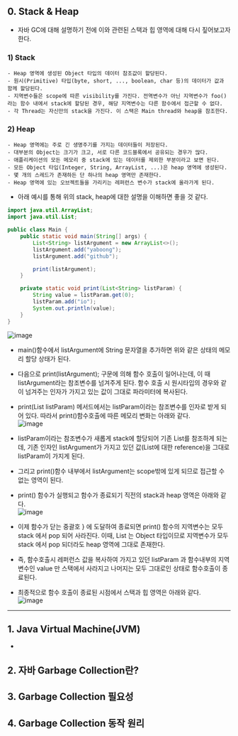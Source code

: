 ## 0. Stack & Heap
* 자바 GC에 대해 설명하기 전에 이와 관련된 스택과 힙 영역에 대해 다시 짚어보고자 한다.

### 1) Stack
```
- Heap 영역에 생성된 Object 타입의 데이터 참조값이 할당된다.
- 원시(Primitive) 타입(byte, short, ..., boolean, char 등)의 데이터가 값과 함께 할당된다.
- 지역변수들은 scope에 따른 visibility를 가진다. 전역변수가 아닌 지역변수가 foo()라는 함수 내에서 stack에 할당된 경우, 해당 지역변수는 다른 함수에서 접근할 수 없다.
- 각 Thread는 자신만의 stack을 가진다. 이 스택은 Main thread와 heap을 참조한다.
```

### 2) Heap
```
- Heap 영역에는 주로 긴 생명주기를 가지는 데이터들이 저장된다.
- 대부분의 Object는 크기가 크고, 서로 다른 코드블록에서 공유되는 경우가 많다.
- 애플리케이션의 모든 메모리 중 stack에 있는 데이터를 제외한 부분이라고 보면 된다.
- 모든 Object 타입(Integer, String, ArrayList, ...)은 heap 영역에 생성된다.
- 몇 개의 스레드가 존재하든 단 하나의 heap 영역만 존재한다.
- Heap 영역에 있는 오브젝트들을 가리키는 레퍼런스 변수가 stack에 올라가게 된다.
```
* 아래 예시를 통해 위의 stack, heap에 대한 설명을 이해하면 좋을 것 같다.
```java
import java.util.ArrayList;
import java.util.List;

public class Main {
    public static void main(String[] args) {
        List<String> listArgument = new ArrayList<>();
        listArgument.add("yaboong");
        listArgument.add("github");

        print(listArgument);
    }

    private static void print(List<String> listParam) {
        String value = listParam.get(0);
        listParam.add("io");
        System.out.println(value);
    }
}
```
![image](https://user-images.githubusercontent.com/61929745/119211486-4efab200-baed-11eb-93b6-3918d30bbfa0.png) 

* main()함수에서 listArgument에 String 문자열을 추가하면 위와 같은 상태의 메모리 할당 상태가 된다.
* 다음으로 print(listArgument); 구문에 의해 함수 호출이 일어나는데, 이 때 listArgument라는 참조변수를 넘겨주게 된다. 함수 호출 시 원시타입의 경우와 같이 넘겨주는 인자가 가지고 있는 값이 그대로 파라미터에 복사된다.
* print(List<String> listParam) 메서드에서는 listParam이라는 참조변수를 인자로 받게 되어 있다. 따라서 print()함수호출에 따른 메모리 변화는 아래와 같다.   
![image](https://user-images.githubusercontent.com/61929745/119211516-9c771f00-baed-11eb-8c3f-7bc459036fc5.png)

* listParam이라는 참조변수가 새롭게 stack에 할당되어 기존 List를 참조하게 되는데, 기존 인자인 listArgument가 가지고 있던 값(List에 대한 reference)을 그대로 listParam이 가지게 된다.
* 그리고 print()함수 내부에서 listArgument는 scope밖에 있게 되므로 접근할 수 없는 영역이 된다.
* print() 함수가 실행되고 함수가 종료되기 직전의 stack과 heap 영역은 아래와 같다.    
![image](https://user-images.githubusercontent.com/61929745/119211578-eb24b900-baed-11eb-91e4-6094e64dff21.png)
    
* 이제 함수가 닫는 중괄호 } 에 도달하여 종료되면 print() 함수의 지역변수는 모두 stack 에서 pop 되어 사라진다. 이때, List 는 Object 타입이므로 지역변수가 모두 stack 에서 pop 되더라도 heap 영역에 그대로 존재한다. 
* 즉, 함수호출시 레퍼런스 값을 복사하여 가지고 있던 listParam 과 함수내부의 지역변수인 value 만 스택에서 사라지고 나머지는 모두 그대로인 상태로 함수호출이 종료된다.
* 최종적으로 함수 호출이 종료된 시점에서 스택과 힙 영역은 아래와 같다.   
![image](https://user-images.githubusercontent.com/61929745/119211592-07285a80-baee-11eb-8ac7-efb6faf049bc.png)

---
    
## 1. Java Virtual Machine(JVM)
* 


## 2. 자바 Garbage Collection란?

## 3. Garbage Collection 필요성
## 4. Garbage Collection 동작 원리
